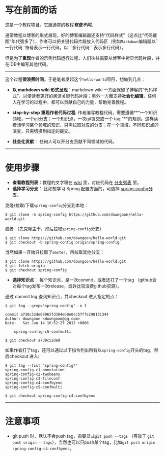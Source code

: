 # 写在前面的话

这是一个教程项目。它跟通常的教程***有些不同***。

通常教程以博客的形式展现，好的博客编辑器还支持“代码样式”（这点比“代码截图”年代强多了），作者可以把关键代码片段放入代码区（例如``Markdown``编辑器以\`\`一行代码\`\`符号表示一行代码，以\`\`\`多行代码\`\`\`表示多行代码）。

但是为了**重现**作者的示例代码运行过程，人们往往需要从博客中拷贝代码片段，并在IDE中编写其他代码。

---

这个过程**很浪费时间**。于是笔者发起这个``hello-world``项目，想做到几点：

- **以 markdown wiki 形式呈现**：markdown wiki 一方面保留了博客的“代码样式”，以便读者更好的阅读关键代码片段；另外一方面支持**社会化编辑**，任何人在学习的过程中，都可以贡献自己的力量，帮助完善教程。

- **step-by-step 重现作者代码过程**:   作者编写教程代码，需要遵循**“一个知识领域，一个git分支；一个知识点，一次git提交或一个 tag ”**的规则。这样读者想学习某个领域的知识，只需拉取对应的分支；在一个领域，不同知识点的演变，只需切换到指定的提交。

- **社会化贡献**： 任何人可以开分支贡献不同领域的代码。

---

# 使用步骤

- **查看教程列表**：教程的文字稿在 [wiki](https://github.com/downgoon/hello-world/wiki) 里，对应代码在 [分支列表](https://github.com/downgoon/hello-world/branches) 里。
- **选择学习分支**： 比如想学习 Spring 配置方面的，可选择 [spring-config分支](https://github.com/downgoon/hello-world/tree/spring-config)。

克隆/拉取/下载``spring-config``分支到本地：

```
$ git clone -b spring-config https://github.com/downgoon/hello-world.git
```

或者 （先克隆主干，然后拉取``spring-config``分支）

```
$ git clone https://github.com/downgoon/hello-world.git
$ git checkout -b spring-config origin/spring-config
```

当然如果一开始只拉取了``master``，再拉取其他分支：

```
$ git clone https://github.com/downgoon/hello-world.git
$ git fetch origin
$ git checkout spring-config
```

- **选择知识点**： 每个知识点，是一次commit，或者还打了一个tag （github会对每个tag发布一次release，或许比较浪费github资源）。

通过 commit log 查询知识点，并checkout 进入指定的点：

```
$ git log --grep="spring-config" -n 1

commit a730c52de03965fd304eb0e0dc57ffe298131344
Author: downgoon <downgoon@qq.com>
Date:   Sat Jan 14 16:52:27 2017 +0800

    spring-config-c5-confmulti

$ git checkout a730c52de0
```

如果作者打了tag，还可以通过以下指令列出所有以``spring-config``开头的tag，然后checkout 进入:

```
$ git tag --list "spring-config*"
spring-config-c1-annotation
spring-config-c2-twobeans
spring-config-c3-fileconf
spring-config-c4-confbyenc
spring-config-c5-confmulti

$ git checkout spring-config-c4-confbyenc
```

---

# 注意事项

- git push 时，默认不会push tag，需要显式``git push --tags`` （等效于 ``git push origin --tags``），当然也可以只push某个tag，比如``git push origin spring-config-c4-confbyenc``。
